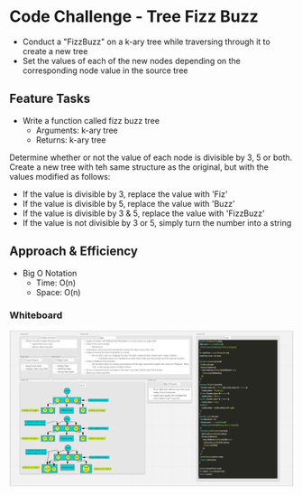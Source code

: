 # Code Challenge - Tree Fizz Buzz

- Conduct a "FizzBuzz" on a k-ary tree while traversing through it to create a new tree
- Set the values of each of the new nodes depending on the corresponding node value in the source tree

## Feature Tasks

- Write a function called fizz buzz tree
  - Arguments: k-ary tree
  - Returns: k-ary tree

Determine whether or not the value of each node is divisible by 3, 5 or both. Create a new tree with teh same structure as the original, but with the values modified as follows:

- If the value is divisible by 3, replace the value with 'Fiz'
- If the value is divisible by 5, replace the value with 'Buzz'
- If the value is divisible by 3 & 5, replace the value with 'FizzBuzz'
- If the value is not divisible by 3 or 5, simply turn the number into a string

## Approach & Efficiency

- Big O Notation
  - Time: O(n)
  - Space: O(n)

### Whiteboard

![k-ary tree](../../../../assets/k-aryTreeFizzBuzz.PNG)
